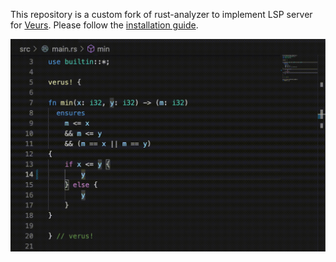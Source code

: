 This repository is a custom fork of rust-analyzer to implement LSP server for [Veurs](https://github.com/verus-lang/verus). Please follow the [installation guide](https://verus-lang.github.io/verus/guide/ide_support.html).    


  
![demo_gif](assets/verus_analyzer.gif)